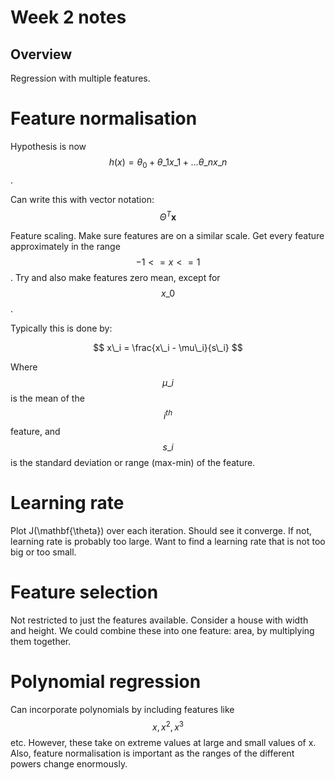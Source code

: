 # Week 2 notes
## Overview
Regression with multiple features.

# Feature normalisation
Hypothesis is now $$ h(x) = \theta_0 + \theta\_1 x\_1 + ... \theta\_n x\_n $$.

Can write this with vector notation: $$\Theta^T \mathbf{x}$$

Feature scaling. Make sure features are on a similar scale. Get every feature approximately in the range $$-1 <= x <= 1 $$. Try and also make features zero mean, except for $$x\_0$$. 

Typically this is done by:

$$ x\_i = \frac{x\_i - \mu\_i}{s\_i} $$

Where $$\mu\_i$$ is the mean of the $$i^{th}$$ feature, and $$s\_i$$ is the standard deviation or range (max-min) of the feature.

# Learning rate
Plot J(\mathbf{\theta}) over each iteration. Should see it converge. If not, learning rate is probably too large. Want to find a learning rate that is not too big or too small.

# Feature selection
Not restricted to just the features available. Consider a house with width and height. We could combine these into one feature: area, by multiplying them together.

# Polynomial regression
Can incorporate polynomials by including features like $$x, x^2, x^3 $$ etc. However, these take on extreme values at large and small values of x. Also, feature normalisation is important as the ranges of the different powers change enormously.

